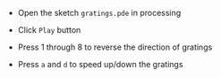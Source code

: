 - Open the sketch `gratings.pde` in processing

- Click `Play` button

- Press 1 through 8 to reverse the direction of gratings

- Press `a` and `d` to speed up/down the gratings
